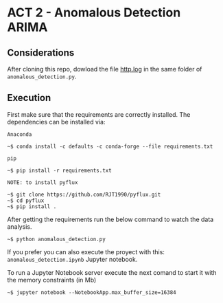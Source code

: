 # ACT 2 -  Anomalous Detection ARIMA

## Considerations

After cloning this repo, dowload the file [http.log](https://experiencia21.tec.mx/courses/112876/files/44700556/download?download_frd=1) in the same folder of `anomalous_detection.py`.

## Execution

First make sure that the requirements are correctly installed. The dependencies can be installed via: 

`Anaconda`

```shell
~$ conda install -c defaults -c conda-forge --file requirements.txt
```

`pip`

```shell
~$ pip install -r requirements.txt
```
`NOTE: to install pyflux`

```shell
~$ git clone https://github.com/RJT1990/pyflux.git
~$ cd pyflux
~$ pip install .
```
After getting the requirements run the below command to watch the data
analysis.

```shell
~$ python anomalous_detection.py
```

If you prefer you can also execute the proyect with this: 
`anomalous_detection.ipynb` Jupyter notebook.

To run a Jupyter Notebook server execute the next comand to start it with the memory constraints (in Mb)
```shell
~$ jupyter notebook --NotebookApp.max_buffer_size=16384
```